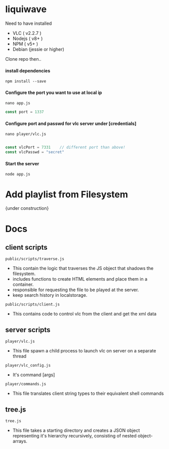 # liquiwave
Need to have installed
- VLC ( v2.2.7 )
- Nodejs ( v8+ )
- NPM ( v5+ ) 
- Debian (jessie or higher)

Clone repo then..
#### install dependencies
```
npm install --save
```
#### Configure the port you want to use at local ip
```
nano app.js
```
```js
const port = 1337
```
#### Configure port and passwd for vlc server under [credentials]
```
nano player/vlc.js
```
```js

const vlcPort = 7331    // different port than above!
const vlcPasswd = "secret"
```
#### Start the server 
```
node app.js
```

# Add playlist from Filesystem
{under construction}


# Docs

## client scripts
```
public/scripts/traverse.js
```
- This contain the logic that traverses the JS object that shadows the filesystem.
- includes functions to create HTML elements and place them in a container. 
- responsible for requesting the file to be played at the server.
- keep search history in localstorage.
```
public/scripts/client.js
```
- This contains code to control vlc from the client and get the xml data

## server scripts
```
player/vlc.js
```
- This file spawn a child process to launch vlc on server on a separate thread
```
player/vlc_config.js
```
- It's command [args]
```
player/commands.js
```
- This file translates client string types to their equivalent shell commands
## tree.js
```
tree.js
```

- This file takes a starting directory and creates a JSON object representing it's hierarchy recursively, consisting of nested object-arrays.

